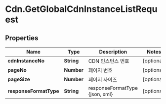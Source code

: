 # Cdn.GetGlobalCdnInstanceListRequest

## Properties
Name | Type | Description | Notes
------------ | ------------- | ------------- | -------------
**cdnInstanceNo** | **String** | CDN 인스턴스 번호 | [optional] 
**pageNo** | **Number** | 페이지 번호 | [optional] 
**pageSize** | **Number** | 페이지 사이즈 | [optional] 
**responseFormatType** | **String** | responseFormatType {json, xml} | [optional] 


